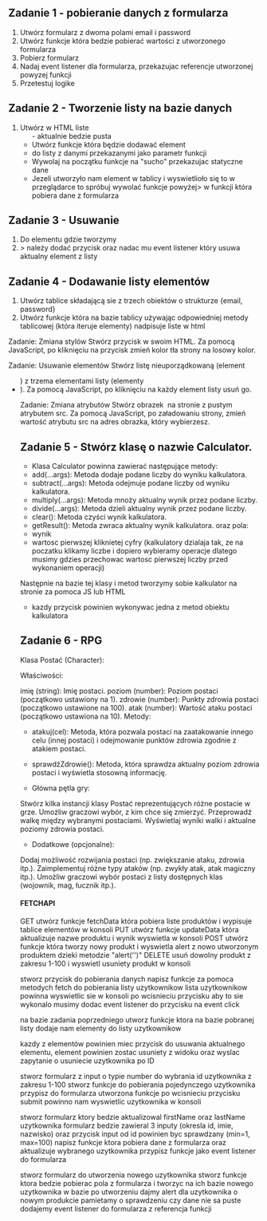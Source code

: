 ## Zadanie 1 -  pobieranie danych z formularza
1. Utwórz formularz z dwoma polami email i password
2. Utwórz funkcje która bedzie pobierać wartości z utworzonego formularza
3. Pobierz formularz
4. Nadaj event listener dla formularza, przekazujac referencje utworzonej powyzej funkcji
5. Przetestuj logike

## Zadanie 2 - Tworzenie listy na bazie danych 
1. Utwórz w HTML liste <ul> - aktualnie bedzie pusta
2. Utwórz funkcje która będzie dodawać element <li> do listy z danymi przekazanymi jako parametr funkcji
3. Wywolaj na początku funkcje na "sucho" przekazujac statyczne dane
4. Jezeli utworzyło nam element w tablicy i wyswietlioło się to w przeglądarce to spróbuj wywolać funkcje powyżej> w funkcji która pobiera dane z formularza

## Zadanie 3 - Usuwanie
1. Do elementu gdzie tworzymy <li> > należy dodać przycisk oraz nadac mu event listener który usuwa aktualny element z listy

## Zadanie 4 - Dodawanie listy elementów
1. Utwórz tablice składającą sie z trzech obiektów o strukturze {email, password}
2. Utwórz funkcje która na bazie tablicy używając odpowiedniej metody tablicowej (która iteruje elementy) nadpisuje liste w html

Zadanie: Zmiana stylów
Stwórz przycisk w swoim HTML. Za pomocą JavaScript, po kliknięciu na przycisk zmień kolor tła strony na losowy kolor.

Zadanie: Usuwanie elementów
Stwórz listę nieuporządkowaną (element <ul>) z trzema elementami listy (elementy <li>). Za pomocą JavaScript, po kliknięciu na każdy element listy usuń go.

Zadanie: Zmiana atrybutów
Stwórz obrazek <img> na stronie z pustym atrybutem src. Za pomocą JavaScript, po załadowaniu strony, zmień wartość atrybutu src na adres obrazka, który wybierzesz.

## Zadanie 5 - Stwórz klasę o nazwie Calculator.
- Klasa Calculator powinna zawierać następujące metody:
- add(...args): Metoda dodaje podane liczby do wyniku kalkulatora.
- subtract(...args): Metoda odejmuje podane liczby od wyniku kalkulatora.
- multiply(...args): Metoda mnoży aktualny wynik przez podane liczby.
- divide(...args): Metoda dzieli aktualny wynik przez podane liczby.
- clear(): Metoda czyści wynik kalkulatora.
- getResult(): Metoda zwraca aktualny wynik kalkulatora.
oraz pola:
- wynik
- wartosc pierwszej kliknietej cyfry (kalkulatory dzialaja tak, ze na poczatku klikamy liczbe i dopiero wybieramy operacje dlatego musimy gdzies przechowac wartosc pierwszej liczby przed wykonaniem operacji)

Następnie na bazie tej klasy i metod tworzymy sobie kalkulator na stronie za pomoca JS lub HTML
- kazdy przycisk powinien wykonywac jedna z metod obiektu kalkulatora


## Zadanie 6 - RPG
Klasa Postać (Character):

Właściwości:

imię (string): Imię postaci.
poziom (number): Poziom postaci (początkowo ustawiony na 1).
zdrowie (number): Punkty zdrowia postaci (początkowo ustawione na 100).
atak (number): Wartość ataku postaci (początkowo ustawiona na 10).
Metody:

- atakuj(cel): Metoda, która pozwala postaci na zaatakowanie innego celu (innej postaci) i odejmowanie punktów zdrowia zgodnie z atakiem postaci.
- sprawdźZdrowie(): Metoda, która sprawdza aktualny poziom zdrowia postaci i wyświetla stosowną informację.

- Główna pętla gry:

Stwórz kilka instancji klasy Postać reprezentujących różne postacie w grze.
Umożliw graczowi wybór, z kim chce się zmierzyć.
Przeprowadź walkę między wybranymi postaciami.
Wyświetlaj wyniki walki i aktualne poziomy zdrowia postaci.

- Dodatkowe (opcjonalne):

Dodaj możliwość rozwijania postaci (np. zwiększanie ataku, zdrowia itp.).
Zaimplementuj różne typy ataków (np. zwykły atak, atak magiczny itp.).
Umożliw graczowi wybór postaci z listy dostępnych klas (wojownik, mag, łucznik itp.).


#### FETCHAPI
GET
utwórz funkcje fetchData która pobiera liste produktów i wypisuje tablice elementów w konsoli
PUT
utwórz funkcje updateData która aktualizuje nazwe produktu i wynik wyswietla w konsoli
POST
utwórz funkcje która tworzy nowy produkt i wyswietla alert z nowo utworzonym produktem dzieki metodzie "alert('')"
DELETE
usuń dowolny produkt z zakresu 1-100 i wyswietl usuniety produkt w konsoli

stworz przycisk do pobierania danych napisz funkcje za pomoca metodych fetch do pobierania listy uzytkownikow lista uzytkownikow powinna wyswietlic sie w konsoli po wcisnieciu przycisku aby to sie wykonalo musimy dodac event listener do przycisku na event click

na bazie zadania poprzedniego utworz funkcje ktora na bazie pobranej listy dodaje nam elementy do listy uzytkownikow

kazdy z elementów powinien miec przycisk do usuwania aktualnego elementu, element powinien zostac usuniety z widoku oraz wyslac zapytanie o usuniecie uzytkownika po ID

stworz formularz z input o typie number do wybrania id uzytkownika z zakresu 1-100 stworz funkcje do pobierania pojedynczego uzytkownika przypisz do formularza utworzona funkcje po wcisnieciu przycisku submit powinno nam wyswietlic uzytkownika w konsoli

stworz formularz ktory bedzie aktualizowal firstName oraz lastName uzytkownika formularz bedzie zawieral 3 inputy (okresla id, imie, nazwisko) oraz przycisk input od id powinien byc sprawdzany (min=1, max=100) napisz funkcje ktora pobiera dane z formularza oraz aktualizuje wybranego uzytkownika przypisz funkcje jako event listener do formularza

stworz formularz do utworzenia nowego uzytkownika stworz funkcje ktora bedzie pobierac pola z formularza i tworzyc na ich bazie nowego uzytkownika w bazie po utworzeniu dajmy alert dla uzytkownika o nowym produkcie pamietamy o sprawdzeniu czy dane nie sa puste dodajemy event listener do formularza z referencja funkcji
